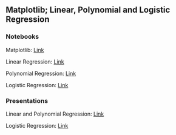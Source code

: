 ## 	Matplotlib; Linear, Polynomial and Logistic Regression

### Notebooks
Matplotlib: [Link](./Matplotlib.ipynb)

Linear Regression: [Link](./Linear_Regression.ipynb)

Polynomial Regression: [Link](./Polynomial_Regression.ipynb)

Logistic Regression: [Link](./Logistic_Regression.ipynb)

### Presentations
Linear and Polynomial Regression: [Link](./Linear&Polynomial_Regression.pdf)

Logistic Regression: [Link](./Logistic_Regression.pdf)
